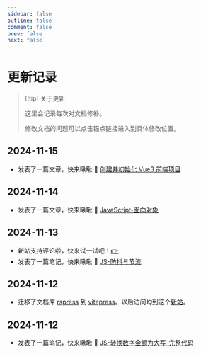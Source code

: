 ```yaml
---
sidebar: false
outline: false
comment: false
prev: false
next: false
---
```


# 更新记录

> [!tip] 关于更新
>
> 这里会记录每次对文档修补。
>
> 修改文档的问题可以点击锚点链接进入到具体修改位置。

## 2024-11-15

- 发表了一篇文章，快来瞅瞅 👀 [创建并初始化 Vue3 前端项目](/blog/vue3-template/init-project/)

## 2024-11-14

- 发表了一篇文章，快来瞅瞅 👀 [JavaScript-面向对象](/blog/javascript-patterns/oop/)

## 2024-11-13

- 新站支持评论啦，快来试一试吧！[👉](/wala/#测试-markdown-1)
- 发表了一篇笔记，快来瞅瞅 👀 [JS-防抖与节流](/note/javascript/debounce-throttle)

## 2024-11-12

- 迁移了文档库 [rspress](https://rspress.dev/zh/) 到 [vitepress](https://vitepress.dev/)。以后访问均到这个[新站](https://qiu-youyou.github.io/youyou-notes/)。

## 2024-11-12

- 发表了一篇笔记，快来瞅瞅 👀 [JS-转换数字金额为大写-完整代码](/note/javascript/convert-amount-to-capital#完整代码)
